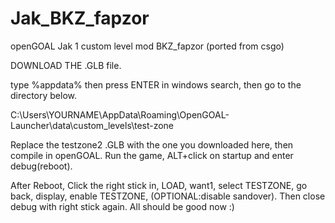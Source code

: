 # Jak_BKZ_fapzor
openGOAL Jak 1 custom level mod
BKZ_fapzor (ported from csgo)

DOWNLOAD THE .GLB file.

type %appdata% then press ENTER in windows search, then go to the directory below.

C:\Users\YOURNAME\AppData\Roaming\OpenGOAL-Launcher\data\custom_levels\test-zone

Replace the testzone2 .GLB with the one you downloaded here, then compile in openGOAL. 
Run the game, ALT+click on startup and enter debug(reboot). 

After Reboot, Click the right stick in, LOAD, want1, select TESTZONE, go back, display, enable TESTZONE, (OPTIONAL:disable sandover). 
Then close debug with right stick again. All should be good now :)
